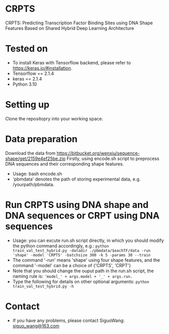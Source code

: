   # CRPTS
CRPTS: Predicting Transcription Factor Binding Sites using DNA Shape Features Based on Shared Hybrid Deep Learning Architecture
  # Tested on
  * To install Keras with Tensorflow backend, please refer to https://keras.io/#installation.
  * Tensorflow == 2.1.4
  * keras == 2.1.4
  * Python 3.10
  	
# Setting up
   Clone the repositopry into your working space.
# Data preparation
 Download the data from https://bitbucket.org/wenxiu/sequence-shape/get/2159e4ef25be.zip
 Firstly, using encode.sh script to preprocess DNA sequences and their corresponding shape features.
   * Usage: bash encode.sh <pbmdata>
   * 'pbmdata' denotes the path of storing experimental data, e.g. /yourpath/pbmdata.
# Run CRPTS using DNA shape and DNA sequences or CRPT using DNA sequences
   * Usage: you can excute run.sh script directly, in which you should modify the python command accordingly, e.g.: 
    ```python train_val_test_hybrid.py -datadir ./pbmdata/$eachTF/data -run 'shape' -model 'CRPTS' -batchsize 300 -k 5 -params 30 --train```
   * The command '-run' means 'shape' using four shape features, and the command '-model' can be a choice of {'CRPTS', 'CRPT'}
   * Note that you should change the ouput path in the run.sh script, the naming rule is: ```'model_' + args.model + '_' + args.run.```
* Type the following for details on other optional arguments: 
    ```python train_val_test_hybrid.py -h```
 # Contact
 * If you have any problems, please contact SiguoWang: siguo_wang@163.com
